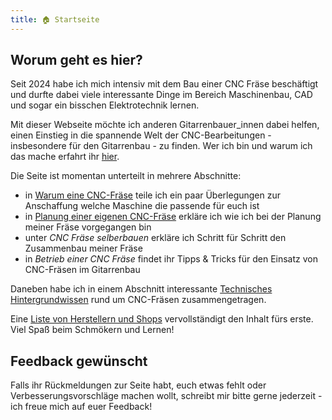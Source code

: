 ```yaml
---
title: 🏠 Startseite
---
```


## Worum geht es hier?

Seit 2024 habe ich mich intensiv mit dem Bau einer CNC Fräse beschäftigt und durfte dabei viele interessante Dinge im Bereich Maschinenbau, CAD und sogar ein bisschen Elektrotechnik lernen.

Mit dieser Webseite möchte ich anderen Gitarrenbauer_innen dabei helfen, einen Einstieg in die spannende Welt der CNC-Bearbeitungen - insbesondere für den Gitarrenbau - zu finden. Wer ich bin und warum ich das mache erfahrt ihr [hier](about/about.md).

Die Seite ist momentan unterteilt in mehrere Abschnitte:

* in [Warum eine CNC-Fräse](considerations/Zweck.md) teile ich ein paar Überlegungen zur Anschaffung welche Maschine die passende für euch ist
* in [Planung einer eigenen CNC-Fräse](planning/Grundgedanken%20zur%20Konstruktion%20der%20CNC%20Fr%C3%A4se.md) erkläre ich wie ich bei der Planung meiner Fräse vorgegangen bin
* unter *CNC Fräse selberbauen* erkläre ich Schritt für Schritt den Zusammenbau meiner Fräse
* in *Betrieb einer CNC Fräse* findet ihr Tipps & Tricks für den Einsatz von CNC-Fräsen im Gitarrenbau

Daneben habe ich in einem Abschnitt interessante [Technisches Hintergrundwissen](technical/linearf%C3%BChrungen.md) rund um CNC-Fräsen zusammengetragen.

Eine [Liste von Herstellern und Shops](shops/linear-technic.md) vervollständigt den Inhalt fürs erste. Viel Spaß beim Schmökern und Lernen!

## Feedback gewünscht

Falls ihr Rückmeldungen zur Seite habt, euch etwas fehlt oder Verbesserungsvorschläge machen wollt, schreibt mir bitte gerne jederzeit - ich freue mich auf euer Feedback!
